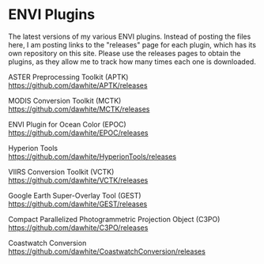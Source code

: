 ENVI Plugins
============

The latest versions of my various ENVI plugins. Instead of posting the files here, I am posting links to the "releases" page for each plugin, which has its own repository on this site. Please use the releases pages to obtain the plugins, as they allow me to track how many times each one is downloaded.

ASTER Preprocessing Toolkit (APTK)
https://github.com/dawhite/APTK/releases

MODIS Conversion Toolkit (MCTK)  
https://github.com/dawhite/MCTK/releases

ENVI Plugin for Ocean Color (EPOC)  
https://github.com/dawhite/EPOC/releases

Hyperion Tools  
https://github.com/dawhite/HyperionTools/releases

VIIRS Conversion Toolkit (VCTK)  
https://github.com/dawhite/VCTK/releases

Google Earth Super-Overlay Tool (GEST)  
https://github.com/dawhite/GEST/releases

Compact Parallelized Photogrammetric Projection Object (C3PO)  
https://github.com/dawhite/C3PO/releases

Coastwatch Conversion  
https://github.com/dawhite/CoastwatchConversion/releases
